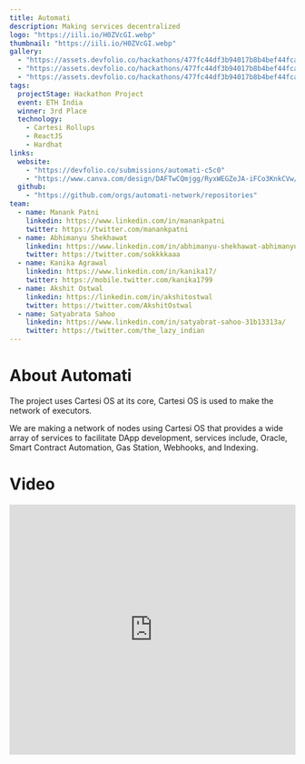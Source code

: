 ```yaml
---
title: Automati
description: Making services decentralized
logo: "https://iili.io/H0ZVcGI.webp"
thumbnail: "https://iili.io/H0ZVcGI.webp"
gallery:
  - "https://assets.devfolio.co/hackathons/477fc44df3b94017b8b4bef44fca3cd7/projects/284646b9544b4d57a1353232795a0bc7/719529ba-05a1-418e-af4b-8a9b195c32a1.jpeg"
  - "https://assets.devfolio.co/hackathons/477fc44df3b94017b8b4bef44fca3cd7/projects/284646b9544b4d57a1353232795a0bc7/f0c8c5e9-88b1-4c73-a126-139b6aa64f5f.jpeg"
  - "https://assets.devfolio.co/hackathons/477fc44df3b94017b8b4bef44fca3cd7/projects/284646b9544b4d57a1353232795a0bc7/40a5cf16-ece0-4d65-8c9f-d6f6d1d134f9.jpeg"
tags:
  projectStage: Hackathon Project
  event: ETH India
  winner: 3rd Place
  technology:
    - Cartesi Rollups
    - ReactJS
    - Hardhat
links:
  website:
    - "https://devfolio.co/submissions/automati-c5c0"
    - "https://www.canva.com/design/DAFTwCQmjgg/RyxWEGZeJA-iFCo3KnkCVw/view?utm_content=DAFTwCQmjgg&utm_campaign=designshare&utm_medium=link&utm_source=publishpresent"
  github:
    - "https://github.com/orgs/automati-network/repositories"
team:
  - name: Manank Patni
    linkedin: https://www.linkedin.com/in/manankpatni
    twitter: https://twitter.com/manankpatni
  - name: Abhimanyu Shekhawat
    linkedin: https://www.linkedin.com/in/abhimanyu-shekhawat-abhimanyu-eth-886896168/
    twitter: https://twitter.com/sokkkkaaa
  - name: Kanika Agrawal
    linkedin: https://www.linkedin.com/in/kanika17/
    twitter: https://mobile.twitter.com/kanika1799
  - name: Akshit Ostwal
    linkedin: https://linkedin.com/in/akshitostwal
    twitter: https://twitter.com/AkshitOstwal
  - name: Satyabrata Sahoo
    linkedin: https://www.linkedin.com/in/satyabrat-sahoo-31b13313a/
    twitter: https://twitter.com/the_lazy_indian
---
```


# About Automati

The project uses Cartesi OS at its core, Cartesi OS is used to make the network of executors.

We are making a network of nodes using Cartesi OS that provides a wide array of services to facilitate DApp development, services include, Oracle, Smart Contract Automation, Gas Station, Webhooks, and Indexing.

# Video

<iframe width="100%" height="440" src="https://www.youtube.com/embed/BLKMrFWRHy0" title="YouTube video player" frameborder="0" allow="accelerometer; autoplay; clipboard-write; encrypted-media; gyroscope; picture-in-picture; web-share" allowfullscreen></iframe>
